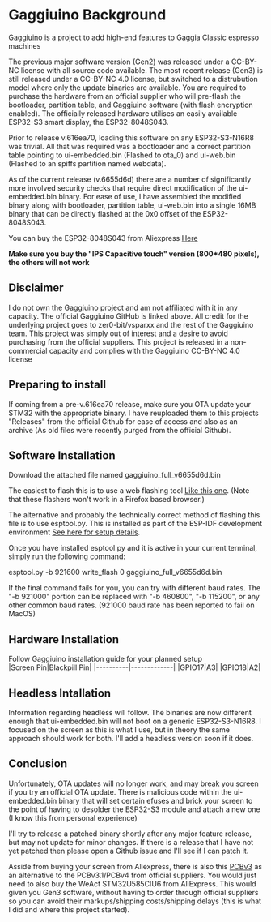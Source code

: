 # Gaggiuino Background
[Gaggiuino](https://gaggiuino.github.io/) is a project to add high-end features to Gaggia Classic espresso machines

The previous major software version (Gen2) was released under a CC-BY-NC license with all source code available. The most recent release (Gen3) is still released under a CC-BY-NC 4.0 license, but switched to a distrubution model where only the update binaries are available. You are required to purchase the hardware from an official supplier who will pre-flash the bootloader, partition table, and Gaggiuino software (with flash encryption enabled). The officially released hardware utilises an easily available ESP32-S3 smart display, the ESP32-8048S043. 

Prior to release v.616ea70, loading this software on any ESP32-S3-N16R8 was trivial. All that was required was a bootloader and a correct partition table pointing to ui-embedded.bin (Flashed to ota_0) and ui-web.bin (Flashed to an spiffs partition named webdata).

As of the current release (v.6655d6d) there are a number of significantly more involved security checks that require direct modification of the ui-embedded.bin binary. For ease of use, I have assembled the modified binary along with bootloader, partition table, ui-web.bin into a single 16MB binary that can be directly flashed at the 0x0 offset of the ESP32-8048S043. 

You can buy the ESP32-8048S043 from Aliexpress [Here](https://www.aliexpress.com/item/1005004788147691.html) 

**Make sure you buy the "IPS Capacitive touch" version (800*480 pixels), the others will not work**

## Disclaimer
I do not own the Gaggiuino project and am not affiliated with it in any capacity. The official Gaggiuino GitHub is linked above. All credit for the underlying project goes to zer0-bit/vsparxx and the rest of the Gaggiuino team. This project was simply out of interest and a desire to avoid purchasing from the official suppliers. This project is released in a non-commercial capacity and complies with the Gaggiuino CC-BY-NC 4.0 license

## Preparing to install
If coming from a pre-v.616ea70 release, make sure you OTA update your STM32 with the appropriate binary. I have reuploaded them to this projects "Releases" from the official Github for ease of access and also as an archive (As old files were recently purged from the official Github). 

## Software Installation
Download the attached file named gaggiuino_full_v6655d6d.bin

The easiest to flash this is to use a web flashing tool [Like this one](https://web.esphome.io/). (Note that these flashers won't work in a Firefox based browser.)

The alternative and probably the technically correct method of flashing this file is to use esptool.py. This is installed as part of the ESP-IDF development environment [See here for setup details](https://docs.espressif.com/projects/esp-idf/en/stable/esp32/get-started/).

Once you have installed esptool.py and it is active in your current terminal, simply run the following command:

esptool.py -b 921600 write_flash 0 gaggiuino_full_v6655d6d.bin

If the final command fails for you, you can try with different baud rates. The "-b 921000" portion can be replaced with "-b 460800", "-b 115200", or any other common baud rates. (921000 baud rate has been reported to fail on MacOS)

## Hardware Installation
Follow Gaggiuino installation guide for your planned setup<br/>
|Screen Pin|Blackpill Pin|
|----------|-------------|
|GPIO17|A3|
|GPIO18|A2|


## Headless Intallation
Information regarding headless will follow. 
The binaries are now different enough that ui-embedded.bin will not boot on a generic ESP32-S3-N16R8.
I focused on the screen as this is what I use, but in theory the same approach should work for both. I'll add a headless version soon if it does. 


## Conclusion
Unfortunately, OTA updates will no longer work, and may break you screen if you try an official OTA update. There is malicious code within the ui-embedded.bin binary that will set certain efuses and brick your screen to the point of having to desolder the ESP32-S3 module and attach a new one (I know this from personal experience)

I'll try to release a patched binary shortly after any major feature release, but may not update for minor changes. If there is a release that I have not yet patched then please open a Github issue and I'll see if I can patch it.

Asside from buying your screen from Aliexpress, there is also this [PCBv3](https://github.com/banoz/CoffeeHat/tree/main/Hardware/GaggiaBoard_V3) as an alternative to the PCBv3.1/PCBv4 from official suppliers. You would just need to also buy the WeAct STM32U585CIU6 from AliExpress. This would given you Gen3 software, without having to order through official suppliers so you can avoid their markups/shipping costs/shipping delays (this is what I did and where this project started).
